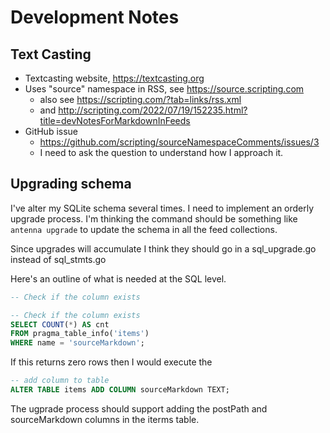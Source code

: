 
# Development Notes

## Text Casting

- Textcasting website, <https://textcasting.org>
- Uses "source" namespace in RSS, see <https://source.scripting.com>
  - also see <https://scripting.com/?tab=links/rss.xml>
  - and <http://scripting.com/2022/07/19/152235.html?title=devNotesForMarkdownInFeeds>
- GitHub issue
  - <https://github.com/scripting/sourceNamespaceComments/issues/3>
  - I need to ask the question to understand how I approach it.

## Upgrading schema

I've alter my SQLite schema several times. I need to implement an orderly upgrade process.
I'm thinking the command should be something like `antenna upgrade` to update the schema in
all the feed collections.

Since upgrades will accumulate I think they should go in a sql_upgrade.go instead of sql_stmts.go

Here's an outline of what is needed at the SQL level.

~~~sql
-- Check if the column exists

-- Check if the column exists
SELECT COUNT(*) AS cnt
FROM pragma_table_info('items')
WHERE name = 'sourceMarkdown';
~~~

If this returns zero rows then I would execute the

~~~sql
-- add column to table
ALTER TABLE items ADD COLUMN sourceMarkdown TEXT;

~~~

The ugprade process should support adding the postPath and sourceMarkdown columns in the iterms table.
